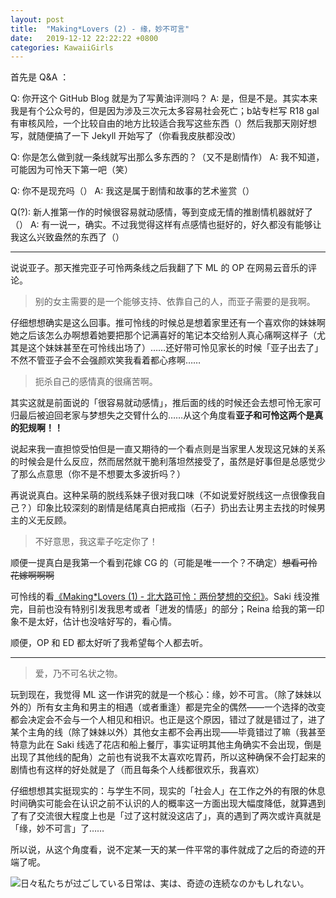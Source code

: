 ```yaml
---
layout: post
title:  "Making*Lovers (2) - 缘，妙不可言"
date:   2019-12-12 22:22:22 +0800
categories: KawaiiGirls
---
```

首先是 Q&A ：

Q: 你开这个 GitHub Blog 就是为了写黄油评测吗？
A: 是，但是不是。其实本来我是有个公众号的，但是因为涉及三次元太多容易社会死亡；b站专栏写 R18 gal 有审核风险，一个比较自由的地方比较适合我写这些东西（）然后我那天刚好想写，就随便搞了一下 Jekyll 开始写了（你看我皮肤都没改）

Q: 你是怎么做到就一条线就写出那么多东西的？（又不是剧情作）
A: 我不知道，可能因为可怜天下第一吧（笑）

Q: 你不是现充吗（）
A: 我这是属于剧情和故事的艺术鉴赏（）

Q(?): 新人推第一作的时候很容易就动感情，等到变成无情的推剧情机器就好了（）
A: 有一说一，确实。不过我觉得这样有点感情也挺好的，好久都没有能够让我这么兴致盎然的东西了（）

---

说说亚子。那天推完亚子可怜两条线之后我翻了下 ML 的 OP 在网易云音乐的评论。

> 别的女主需要的是一个能够支持、依靠自己的人，而亚子需要的是我啊。

仔细想想确实是这么回事。推可怜线的时候总是想着家里还有一个喜欢你的妹妹啊她之后该怎么办啊想着她要把那个记满喜好的笔记本交给别人真心痛啊这样子（尤其是这个妹妹甚至在可怜线出场了）……还好带可怜见家长的时候「亚子出去了」不然不管亚子会不会强颜欢笑我看着都心疼啊……

> 扼杀自己的感情真的很痛苦啊。

其实这就是前面说的「很容易就动感情」，推后面的线的时候还会去想可怜无家可归最后被迫回老家与梦想失之交臂什么的……从这个角度看**亚子和可怜这两个是真的犯规啊！！**

说起来我一直担惊受怕但是一直又期待的一个看点则是当家里人发现这兄妹的关系的时候会是什么反应，然而居然就干脆利落坦然接受了，虽然是好事但是总感觉少了那么点意思（你不是不想要太多波折吗？）

再说说真白。这种呆萌的脱线系妹子很对我口味（不如说爱好脱线这一点很像我自己？）印象比较深刻的剧情是结尾真白把戒指（石子）扔出去让男主去找的时候男主的义无反顾。

> 不好意思，我这辈子吃定你了！

顺便一提真白是我第一个看到花嫁 CG 的（可能是唯一一个？不确定）~~想看可怜花嫁啊啊啊~~

可怜线的看[《Making\*Lovers (1) - 北大路可怜：两份梦想的交织》](https://yoro-chino.github.io/kawaiigirls/2019/12/08/ml-karen.html)。Saki 线没推完，目前也没有特别引发我思考或者「迸发的情感」的部分；Reina 给我的第一印象不是太好，估计也没啥好写的，看心情。

顺便，OP 和 ED 都太好听了我希望每个人都去听。

---

> 爱，乃不可名状之物。

玩到现在，我觉得 ML 这一作讲究的就是一个核心：缘，妙不可言。（除了妹妹以外的）所有女主角和男主的相遇（或者重逢）都是完全的偶然——一个选择的改变都会决定会不会与一个人相见和相识。也正是这个原因，错过了就是错过了，进了某个主角的线（除了妹妹以外）其他女主都不会再出现——毕竟错过了嘛（我甚至特意为此在 Saki 线选了花店和船上餐厅，事实证明其他主角确实不会出现，倒是出现了其他线的配角）之前也有说我不太喜欢吃胃药，所以这种确保不会打起来的剧情也有这样的好处就是了（而且每条个人线都很欢乐，我喜欢）

仔细想想其实挺现实的：与学生不同，现实的「社会人」在工作之外的有限的休息时间确实可能会在认识之前不认识的人的概率这一方面出现大幅度降低，就算遇到了有了交流很大程度上也是「过了这村就没这店了」，真的遇到了两次或许真就是「缘，妙不可言」了……

所以说，从这个角度看，说不定某一天的某一件平常的事件就成了之后的奇迹的开端了呢。

![日々私たちが过ごしている日常は、実は、奇迹の连続なのかもしれない。](https://i.loli.net/2019/12/11/3KSc74IXNOYj9Mo.png)
